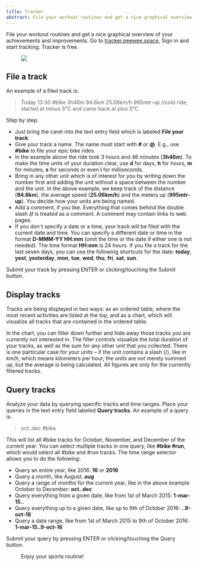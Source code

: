 ```yaml
---
title: Tracker
abstract: File your workout routines and get a nice graphical overview of your achievements and improvements.
---
```


File your workout routines and get a nice graphical overview of your achievements and improvements. Go to [tracker.peewee.space](http://tracker.peewee.space), Sign in and start tracking. Tracker is free.

<figure>
<a href="http://tracker.peewee.space"><img src="/i/tracker/tracker.jpg" /></a>
</figure>

## File a track

An example of a filed track is:

> Today 13:30 #bike 3h46m 94.6km 25.06km/h 995mtr-up //cold ride, started at minus 5°C and came back at plus 5°C

Step by step:

- Just bring the caret into the text entry field which is labeled **File your track**.
- Give your track a name. The name must start with **#** or **@**. E.g., use **#bike** to file your epic bike rides.
- In the example above the ride took 3 hours and 46 minutes (**3h46m**). To make the time units of your duration clear, use **d** for days, **h** for hours, **m** for minutes, **s** for seconds or even **i** for milliseconds.
- Bring in any other unit which is of interest for you by writing down the number first and adding the unit without a space between the number and the unit. In the above example, we keep track of the distance (**94.6km**), the average speed (**25.06km/h**) and the meters up (**995mtr-up**). You decide how your units are being named.
- Add a comment, if you like. Everything that comes behind the double slash **//** is treated as a comment. A comment may contain links to web pages.
- If you don´t specify a date or a time, your track will be filed with the current date and time. You can specify a different date or time in the format **D-MMM-YY HH:mm** (omit the time or the date if either one is not needed). The time format **HH:mm** is 24 hours. If you file a track for the last seven days, you can use the following shortcuts for the date: **today**, **yest**, **yesterday**, **mon**, **tue**, **wed**, **thu**, **fri**, **sat**, **sun**.

Submit your track by pressing ENTER or clicking/touching the Submit button.

## Display tracks

Tracks are being displayed in two ways: as an ordered table, where the most recent activities are listed at the top,
and as a chart, which will visualize all tracks that are contained in the ordered table.

In the chart, you can filter down further and hide away those tracks you are currently not interested in.
The filter controls visualize the total duration of your tracks, as well as the sum for any other unit that you collected.
There is one particular case for your units – if the unit contains a slash (/), like in km/h, which means kilometers per hour, the units are not merely summed up, but the average is being calculated. All figures are only for the currently filtered tracks.

## Query tracks

Analyze your data by querying specific tracks and time ranges. Place your queries in the text entry field labeled **Query tracks**. An example of a query is:

> oct..dec #bike

This will list all #bike tracks for October, November, and December of the current year. You can select multiple tracks in one query, like **#bike #run**, which would select all #bike and #run tracks. The time range selector allows you to do the following:

- Query an entire year, like 2016: **16** or **2016**
- Query a month, like August: **aug**
- Query a range of months for the current year, like in the above example October to December: **oct..dec**
- Query everything from a given date, like from 1st of March 2015: **1-mar-15..**
- Query everything up to a given date, like up to 9th of October 2016: **..9-oct-16**
- Query a date range, like from 1st of March 2015 to 9th of October 2016: **1-mar-15..9-oct-16**

Submit your query by pressing ENTER or clicking/touching the Query button.

<figure>Enjoy your sports routine!</figure>
